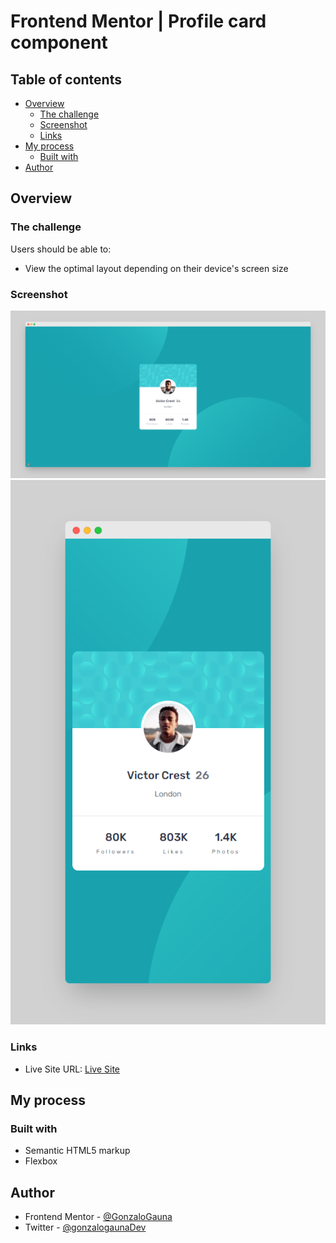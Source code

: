 # Frontend Mentor | Profile card component
## Table of contents

- [Overview](#overview)
  - [The challenge](#the-challenge)
  - [Screenshot](#screenshot)
  - [Links](#links)
- [My process](#my-process)
  - [Built with](#built-with)
- [Author](#author)

## Overview

### The challenge

Users should be able to:

- View the optimal layout depending on their device's screen size

### Screenshot

![](./images/screely-1.png)
![](./images/screely-2.png)

### Links

- Live Site URL: [Live Site](https://fm-single-price-grid-component-gonzalo-gauna.netlify.app/)

## My process

### Built with

- Semantic HTML5 markup
- Flexbox
## Author

- Frontend Mentor - [@GonzaloGauna](https://www.frontendmentor.io/profile/GonzaloGauna)
- Twitter - [@gonzalogaunaDev](https://twitter.com/gonzalogaunaDev)
